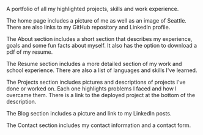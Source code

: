 A portfolio of all my highlighted projects, skills and work experience.

The home page includes a picture of me as well as an image of Seattle.  There are also links to my GitHub repository and LinkedIn profile.

The About section includes a short section that describes my experience, goals and some fun facts about myself.  It also has the option to download a pdf of my resume.

The Resume section includes a more detailed section of my work and school experience.  There are also a list of languages and skills I've learned.

The Projects section includes pictures and descriptions of projects I've done or worked on.  Each one highlights problems I faced and how I overcame them.  There is a link to the deployed project at the bottom of the description.

The Blog section includes a picture and link to my LinkedIn posts.

The Contact section includes my contact information and a contact form.
